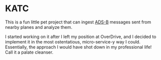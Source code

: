# KATC
This is a fun little pet project that can ingest [ADS-B](https://en.wikipedia.org/wiki/ADS-B) messages sent from nearby planes and analyze them.

I started working on it after I left my position at OverDrive, and I decided to implement it in the most ostentatious, micro-service-y way I could. Essentially, the approach I would have shot down in my professional life!
Call it a palate cleanser.
